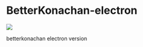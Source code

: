 # BetterKonachan-electron
![](https://github.com/Franciscowxp/Betterkonachan-electron/workflows/Node%20CI/badge.svg)

betterkonachan electron version
